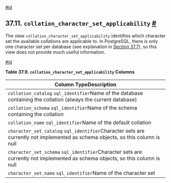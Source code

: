 [#id](#INFOSCHEMA-COLLATION-CHARACTER-SET-APPLICAB)

## 37.11. `collation_character_set_​applicability` [#](#INFOSCHEMA-COLLATION-CHARACTER-SET-APPLICAB)

The view `collation_character_set_applicability` identifies which character set the available collations are applicable to. In PostgreSQL, there is only one character set per database (see explanation in [Section 37.7](infoschema-character-sets)), so this view does not provide much useful information.

[#id](#id-1.7.6.15.3)

**Table 37.9. `collation_character_set_applicability` Columns**

| Column TypeDescription                                                                                                         |
| ------------------------------------------------------------------------------------------------------------------------------ |
| `collation_catalog` `sql_identifier`Name of the database containing the collation (always the current database)                |
| `collation_schema` `sql_identifier`Name of the schema containing the collation                                                 |
| `collation_name` `sql_identifier`Name of the default collation                                                                 |
| `character_set_catalog` `sql_identifier`Character sets are currently not implemented as schema objects, so this column is null |
| `character_set_schema` `sql_identifier`Character sets are currently not implemented as schema objects, so this column is null  |
| `character_set_name` `sql_identifier`Name of the character set                                                                 |
